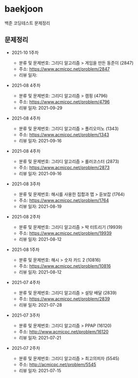 # baekjoon

백준 코딩테스트 문제정리

## 문제정리
-   2021-10 1주차
    -   분류 및 문제번호: 그리디 알고리즘 > 게임을 만든 동준이 (2847)
    -   주소: https://www.acmicpc.net/problem/2847
    -   리뷰 일자: 

-   2021-08 4주차
    -   분류 및 문제번호: 그리디 알고리즘 > 캠핑 (4796)
    -   주소: https://www.acmicpc.net/problem/4796
    -   리뷰 일자: 2021-09-29

-   2021-08 4주차
    -   분류 및 문제번호: 그리디 알고리즘 > 폴리오미노 (1343)
    -   주소: https://www.acmicpc.net/problem/1343
    -   리뷰 일자: 2021-09-16

-   2021-08 4주차
    -   분류 및 문제번호: 그리디 알고리즘 > 롤러코스터 (2873)
    -   주소: https://www.acmicpc.net/problem/2873
    -   리뷰 일자: 2021-09-16

-   2021-08 3주차
    -   분류 및 문제번호: 해시를 사용한 집합과 맵 > 듣보잡 (1764)
    -   주소: https://www.acmicpc.net/problem/1764
    -   리뷰 일자: 2021-08-19

-   2021-08 2주차
    -   분류 및 문제번호: 그리디 알고리즘 > 박 터트리기 (19939)
    -   주소: https://www.acmicpc.net/problem/19939
    -   리뷰 일자: 2021-08-12

-   2021-08 1주차
    -   분류 및 문제번호: 해시 > 숫자 카드 2 (10816)
    -   주소: https://www.acmicpc.net/problem/10816
    -   리뷰 일자: 2021-08-12

-   2021-07 4주차
    -   분류 및 문제번호: 그리디 알고리즘 > 설탕 배달 (2839)
    -   주소: https://www.acmicpc.net/problem/2839
    -   리뷰 일자: 2021-07-28

-   2021-07 3주차
    -   분류 및 문제번호: 그리디 알고리즘 > PPAP (16120)
    -   주소: http://www.acmicpc.net/problem/16120
    -   리뷰 일자: 2021-07-21

-   2021-07 2주차
    -   분류 및 문제번호: 그리디 알고리즘 > 최고의피자 (5545)
    -   주소: http://acmicpc.net/problem/5545
    -   리뷰 일자: 2021-07-15
